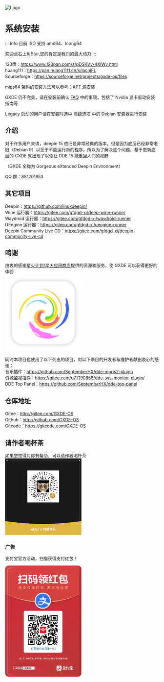![Logo](/new-logo-long.png)

# 系统安装

::: info
目前 ISO 支持 amd64、loong64

欢迎点右上角Star,您的肯定是我们的最大动力
:::

123盘：https://www.123pan.com/s/pDSKVv-4XIWv.html  
huang111：https://pan.huang1111.cn/s/laonjFL  
Sourceforge：https://sourceforge.net/projects/gxde-os/files

mips64 架构的安装方法可以参考：[APT 源安装](apt.md)

GXDE 仍不完美，请在安装前确认 [FAQ](faq.md) 中的事项，包括了 Nvidia 显卡驱动安装指南等

Legacy 启动的用户请在安装时选中 高级选项 中的 Debian 安装器进行安装





## 介绍


对于许多用户来讲，deepin 15 依旧是非常经典的版本，但是因为底层已经非常老旧（Debian 9）以至于不能运行新的程序，所以为了解决这个问题，基于更新底层的 GXDE 就出现了以便让 DDE 15 能重回人们的视野  

（GXDE 全称为 Gorgeous eXtended Deepin Environment）

QQ 群：881201853

## 其它项目

Deepin：https://github.com/linuxdeepin/  
Wine 运行器：https://gitee.com/gfdgd-xi/deep-wine-runner  
Waydroid 运行器：https://gitee.com/gfdgd-xi/waydroid-runner  
UEngine 运行器：https://gitee.com/gfdgd-xi/uengine-runner  
Deepin Community Live CD：https://gitee.com/gfdgd-xi/deepin-community-live-cd

## 鸣谢

由衷的感谢[星火计划/星火应用商店](https://gitee.com/spark-store-project/)提供的资源和服务，使 GXDE 可以获得更好的体验  
<img src="/install/spark-store.svg" width="250"  />

同时本项目也使用了以下列出的项目，对以下项目的开发者与维护者献出衷心的感谢：  
音乐插件：https://github.com/SeptemberHX/dde-mpris2-plugin  
资源监视插件：https://gitee.com/q77190858/dde-sys-monitor-plugin/  
DDE Top Panel：https://github.com/SeptemberHX/dde-top-panel

## 仓库地址

Gitee：http://gitee.com/GXDE-OS  
Github：http://github.com/GXDE-OS  
Gitcode：https://gitcode.com/GXDE-OS

## 请作者喝杯茶

如果您觉得对你有帮助，可以请作者喝杯茶  
<img src="/install/Wechat.png" width="250"  />

### 广告

支付宝官方活动，扫描获得支付红包！

<p><img src="/install/advertisement0.jpg" width="250" ></p>
